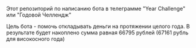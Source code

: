 Этот репозиторий по написанию бота в телеграмме "Year Challenge" или "Годовой Челлендж"

Цель бота - помочь откладывать деньги на протяжении целого года. В результате будет накоплено сумма равная 66795 рублей (67161 рубль для високосного года)

